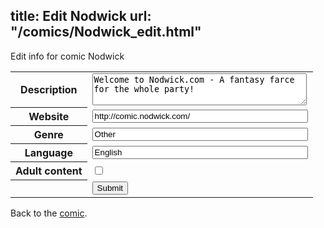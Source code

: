 title: Edit Nodwick
url: "/comics/Nodwick_edit.html"
---
Edit info for comic Nodwick

<form name="comic" action="http://gaepostmail.appspot.com/comic/" method="post">
<table class="comicinfo">
<tr>
<th>Description</th><td><textarea name="description" cols="40" rows="3">Welcome to Nodwick.com - A fantasy farce for the whole party!</textarea></td>
</tr>
<tr>
<th>Website</th><td><input type="text" name="url" value="http://comic.nodwick.com/" size="40"/></td>
</tr>
<tr>
<th>Genre</th><td><input type="text" name="genre" value="Other" size="40"/></td>
</tr>
<tr>
<th>Language</th><td><input type="text" name="language" value="English" size="40"/></td>
</tr>
<tr>
<th>Adult content</th><td><input type="checkbox" name="adult" value="adult" /></td>
</tr>
<tr>
<th></th><td>
<input type="hidden" name="comic" value="Nodwick" />
<input type="submit" name="submit" value="Submit" />
</td>
</tr>
</table>
</form>

Back to the [comic](Nodwick.html).
